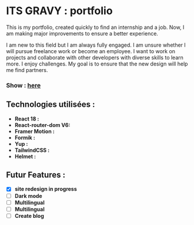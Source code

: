 # ITS GRAVY : portfolio

This is my portfolio, created quickly to find an internship and a job. Now, I am making major improvements to ensure a better experience.

I am new to this field but I am always fully engaged. I am unsure whether I will pursue freelance work or become an employee. I want to work on projects and collaborate with other developers with diverse skills to learn more. I enjoy challenges. My goal is to ensure that the new design will help me find partners.

### Show : [here](https://itsgravy.dev/)

## Technologies utilisées :

- **React 18 :**
- **React-router-dom V6:**
- **Framer Motion :**
- **Formik :**
- **Yup :**
- **TailwindCSS :**
- **Helmet :**

## Futur Features :

- [x] **site redesign in progress**
- [ ] **Dark mode**
- [ ] **Multilingual**
- [ ] **Multilingual**
- [ ] **Create blog**

